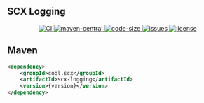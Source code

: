 ## SCX Logging

<p align="center">
    <a target="_blank" href="https://github.com/scx567888/scx-logging/actions/workflows/ci.yml">
        <img src="https://github.com/scx567888/scx-logging/actions/workflows/ci.yml/badge.svg" alt="CI"/>
    </a>
    <a target="_blank" href="https://search.maven.org/artifact/cool.scx/scx-logging">
        <img src="https://img.shields.io/maven-central/v/cool.scx/scx-logging?color=ff69b4" alt="maven-central"/>
    </a>
    <a target="_blank" href="https://github.com/scx567888/scx-logging">
        <img src="https://img.shields.io/github/languages/code-size/scx567888/scx-logging?color=orange" alt="code-size"/>
    </a>
    <a target="_blank" href="https://github.com/scx567888/scx-logging/issues">
        <img src="https://img.shields.io/github/issues/scx567888/scx-logging" alt="issues"/>
    </a>
    <a target="_blank" href="https://github.com/scx567888/scx-logging/blob/master/LICENSE">
        <img src="https://img.shields.io/github/license/scx567888/scx-logging" alt="license"/>
    </a>
</p>

## Maven

``` xml
<dependency>
    <groupId>cool.scx</groupId>
    <artifactId>scx-logging</artifactId>
    <version>{version}</version>
</dependency>
```